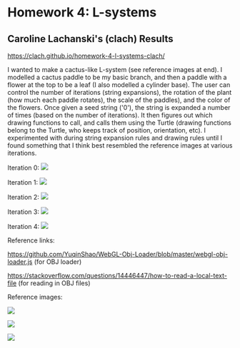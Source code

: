 # Homework 4: L-systems

## Caroline Lachanski's (clach) Results

https://clach.github.io/homework-4-l-systems-clach/

I wanted to make a cactus-like L-system (see reference images at end). I modelled a cactus paddle to be my basic branch, and then a paddle with a flower at the top to be a leaf (I also modelled a cylinder base). The user can control the number of iterations (string expansions), the rotation of the plant (how much each paddle rotates), the scale of the paddles), and the color of the flowers. Once given a seed string ('0'), the string is expanded a number of times (based on the number of iterations). It then figures out which drawing functions to call, and calls them using the Turtle (drawing functions belong to the Turtle, who keeps track of position, orientation, etc). I experimented with during string expansion rules and drawing rules until I found something that I think best resembled the reference images at various iterations. 

Iteration 0:
![](iter0.png)

Iteration 1:
![](iter1.png)

Iteration 2:
![](iter2.png)

Iteration 3:
![](iter3.png)

Iteration 4:
![](iter4.png)


Reference links:

https://github.com/YuqinShao/WebGL-Obj-Loader/blob/master/webgl-obj-loader.js (for OBJ loader)

https://stackoverflow.com/questions/14446447/how-to-read-a-local-text-file (for reading in OBJ files)


Reference images:

![](ref1.jpg)

![](ref2.jpg)

![](ref3.jpg)


